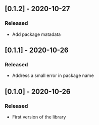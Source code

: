 ## [0.1.2] - 2020-10-27
### Released
- Add package matadata

## [0.1.1] - 2020-10-26
### Released
- Address a small error in package name

## [0.1.0] - 2020-10-26
### Released
- First version of the library
